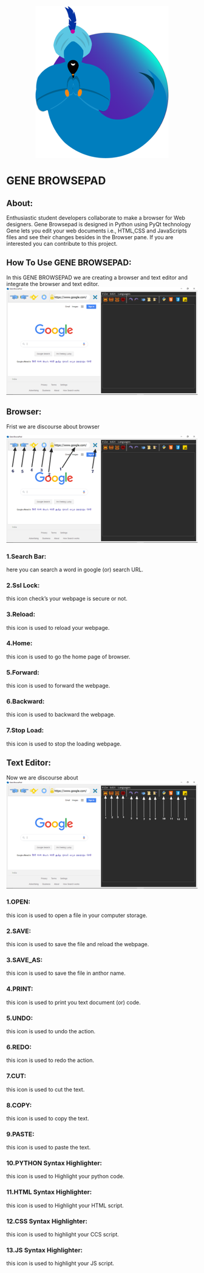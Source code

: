 
<p align="center">
	<img src="https://github.com/Cream-Code/Gene-Browsepad/blob/master/icons/logo.png" data-canonical-src="https://gyazo.com/eb5c5741b6a9a16c692170a41a49c858.png" width="350" height="400" />

<h1>GENE BROWSEPAD</h1></p>

<h2>About:</h2>

 Enthusiastic student developers collaborate to make a browser for Web designers. Gene Browsepad is designed in Python using PyQt technology Gene lets you edit your web documents i.e., HTML,CSS and JavaScripts files and see their changes besides in the Browser pane. If you are interested you can contribute to this project.

<h2>How To Use GENE BROWSEPAD: </h2>

In this GENE BROWSEPAD we are creating a browser and text editor and integrate the browser and text editor. 
![sccreenshot](https://github.com/Cream-Code/Gene-Browsepad/blob/master/src/Screenshot2.png "screenshoot")

<h2>Browser:</h2>

Frist we are discourse about browser

![sccreenshot](https://github.com/Cream-Code/Gene-Browsepad/blob/master/src/Screenshot.png "screenshoot")

<h3>1.Search Bar:</h3>

here you can search a word in google (or) search URL.

<h3>2.Ssl Lock:</h3>  

this icon check’s your webpage is secure or not. 

<h3>3.Reload: </h3>

this icon is used to reload your webpage. 

<h3>4.Home: </h3>

this icon is used to go the home page of browser. 

<h3>5.Forward: </h3>

this icon is used to forward the webpage. 

<h3>6.Backward: </h3>

this icon is used to backward the webpage. 

<h3>7.Stop Load: </h3>

this icon is used to stop the loading webpage. 

<h2>Text Editor:</h2>

Now we are discourse about 
![sccreenshot](https://github.com/Cream-Code/Gene-Browsepad/blob/master/src/Screenshot1.png "screenshoot")

<h3>1.OPEN:</h3>

this icon is used to open a file in your computer storage. 

<h3>2.SAVE: </h3>

this icon is used to save the file and reload the webpage. 

<h3>3.SAVE_AS: </h3>

this icon is used to save the file in anthor name. 

<h3>4.PRINT:  </h3>

this icon is used to print you text document (or) code. 

<h3>5.UNDO: </h3>

this icon is used to undo the action. 

<h3>6.REDO: </h3>

this icon is used to redo the action. 

<h3>7.CUT: </h3>

this icon is used to cut the text. 

<h3>8.COPY: </h3>

this icon is used to copy the text. 

<h3>9.PASTE: </h3>

this icon is used to paste the text. 

<h3>10.PYTHON Syntax Highlighter: </h3>

this icon is used to Highlight your python code. 

<h3>11.HTML Syntax Highlighter: </h3>

this icon is used to Highlight your HTML script. 

<h3>12.CSS Syntax Highlighter: </h3>

this icon is used to highlight your CCS script. 

<h3>13.JS Syntax Highlighter: </h3>

this icon is used to highlight your JS script. 

